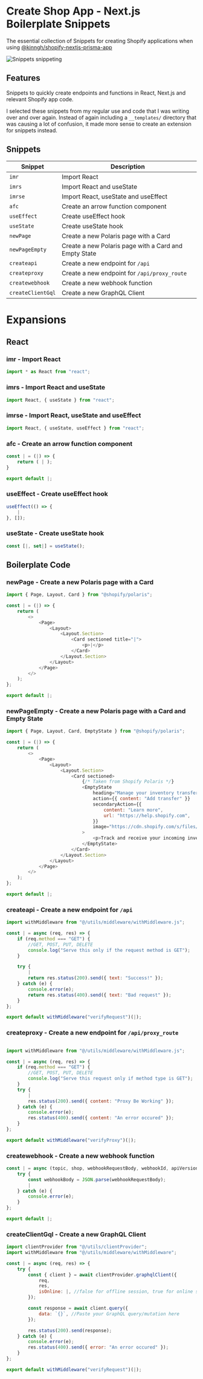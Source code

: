 # Create Shop App - Next.js Boilerplate Snippets

The essential collection of Snippets for creating Shopify applications when using [@kinngh/shopify-nextjs-prisma-app](https://github.com/kinngh/shopify-nextjs-prisma-app)

![Snippets snippeting](images/snippets)

## Features

Snippets to quickly create endpoints and functions in React, Next.js and relevant Shopify app code.

I selected these snippets from my regular use and code that I was writing over and over again. Instead of again including a `__templates/` directory that was causing a lot of confusion, it made more sense to create an extension for snippets instead.

## Snippets

| Snippet           | Description                                           |
| ----------------- | ----------------------------------------------------- |
| `imr`             | Import React                                          |
| `imrs`            | Import React and useState                             |
| `imrse`           | Import React, useState and useEffect                  |
| `afc`             | Create an arrow function component                    |
| `useEffect`       | Create useEffect hook                                 |
| `useState`        | Create useState hook                                  |
| `newPage`         | Create a new Polaris page with a Card                 |
| `newPageEmpty`    | Create a new Polaris page with a Card and Empty State |
| `createapi`       | Create a new endpoint for `/api`                      |
| `createproxy`     | Create a new endpoint for `/api/proxy_route`          |
| `createwebhook`   | Create a new webhook function                         |
| `createClientGql` | Create a new GraphQL Client                           |

# Expansions

## React

### imr - Import React

```javascript
import * as React from "react";
```

### imrs - Import React and useState

```javascript
import React, { useState } from "react";
```

### imrse - Import React, useState and useEffect

```javascript
import React, { useState, useEffect } from "react";
```

### afc - Create an arrow function component

```javascript
const | = (|) => {
    return ( | );
}

export default |;

```

### useEffect - Create useEffect hook

```javascript
useEffect(() => {
    |
}, []);
```

### useState - Create useState hook

```javascript
const [|, set|] = useState();
```

## Boilerplate Code

### newPage - Create a new Polaris page with a Card

```javascript
import { Page, Layout, Card } from "@shopify/polaris";

const | = (|) => {
    return (
        <>
            <Page>
                <Layout>
                    <Layout.Section>
                        <Card sectioned title="|">
                            <p>|</p>
                        </Card>
                    </Layout.Section>
                </Layout>
            </Page>
        </>
    );
};

export default |;

```

### newPageEmpty - Create a new Polaris page with a Card and Empty State

```javascript
import { Page, Layout, Card, EmptyState } from "@shopify/polaris";

const | = (|) => {
    return (
        <>
            <Page>
                <Layout>
                    <Layout.Section>
                        <Card sectioned>
                            {/* Taken from Shopify Polaris */}
                            <EmptyState
                                heading="Manage your inventory transfers"
                                action={{ content: "Add transfer" }}
                                secondaryAction={{
                                    content: "Learn more",
                                    url: "https://help.shopify.com",
                                }}
                                image="https://cdn.shopify.com/s/files/1/0262/4071/2726/files/emptystate-files.png"
                            >
                                <p>Track and receive your incoming inventory from suppliers.</p>
                            </EmptyState>
                        </Card>
                    </Layout.Section>
                </Layout>
            </Page>
        </>
    );
};

export default |;

```

### createapi - Create a new endpoint for `/api`

```javascript
import withMiddleware from "@/utils/middleware/withMiddleware.js";

const | = async (req, res) => {
    if (req.method === "GET") {
        //GET, POST, PUT, DELETE
        console.log("Serve this only if the request method is GET");
    }

    try {
        |
        return res.status(200).send({ text: "Success!" });
    } catch (e) {
        console.error(e);
        return res.status(400).send({ text: "Bad request" });
    }
};

export default withMiddleware("verifyRequest")(|);
```

### createproxy - Create a new endpoint for `/api/proxy_route`

```javascript

import withMiddleware from "@/utils/middleware/withMiddleware.js";

const | = async (req, res) => {
    if (req.method === "GET") {
        //GET, POST, PUT, DELETE
        console.log("Serve this request only if method type is GET");
    }
    try {
        |
        res.status(200).send({ content: "Proxy Be Working" });
    } catch (e) {
        console.error(e);
        res.status(400).send({ content: "An error occured" });
    }
};

export default withMiddleware("verifyProxy")(|);
```

### createwebhook - Create a new webhook function

```javascript
const | = async (topic, shop, webhookRequestBody, webhookId, apiVersion) => {
    try {
        const webhookBody = JSON.parse(webhookRequestBody);
        |
    } catch (e) {
        console.error(e);
    }
};

export default |;
```

### createClientGql - Create a new GraphQL Client

```javascript
import clientProvider from "@/utils/clientProvider";
import withMiddleware from "@/utils/middleware/withMiddleware";

const | = async (req, res) => {
    try {
        const { client } = await clientProvider.graphqlClient({
            req,
            res,
            isOnline: |, //false for offline session, true for online session
        });

        const response = await client.query({
            data: `{}`, //Paste your GraphQL query/mutation here
        });

        res.status(200).send(response);
    } catch (e) {
        console.error(e);
        res.status(400).send({ error: "An error occured" });
    }
};

export default withMiddleware("verifyRequest")(|);
```
